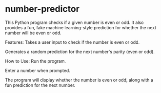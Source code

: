 # number-predictor
This Python program checks if a given number is even or odd. It also provides a fun, fake machine learning-style prediction for whether the next number will be even or odd.

Features:
Takes a user input to check if the number is even or odd.

Generates a random prediction for the next number's parity (even or odd).

How to Use:
Run the program.

Enter a number when prompted.

The program will display whether the number is even or odd, along with a fun prediction for the next number.
